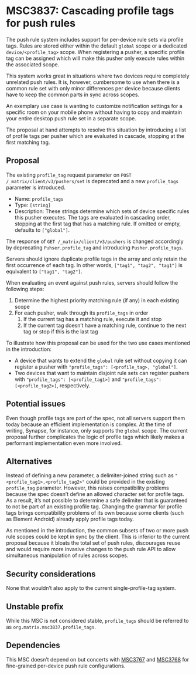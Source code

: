 # MSC3837: Cascading profile tags for push rules

The push rule system includes support for per-device rule sets via
profile tags. Rules are stored either within the default `global` scope
or a dedicated `device/<profile_tag>` scope. When registering a pusher,
a specific profile tag can be assigned which will make this pusher only
execute rules within the associated scope.

This system works great in situations where two devices require
completely unrelated push rules. It is, however, cumbersome to use when
there is a common rule set with only minor differences per device
because clients have to keep the common parts in sync across scopes.

An exemplary use case is wanting to customize notification settings for
a specific room on your mobile phone without having to copy and maintain
your entire desktop push rule set in a separate scope.

The proposal at hand attempts to resolve this situation by introducing a
list of profile tags per pusher which are evaluated in cascade, stopping
at the first matching tag.

## Proposal

The existing `profile_tag` request parameter on
`POST /_matrix/client/v3/pushers/set` is deprecated and a new
`profile_tags` parameter is introduced.

-   Name: `profile_tags`
-   Type: `[string]`
-   Description: These strings determine which sets of device specific
    rules this pusher executes. The tags are evaluated in cascading
    order, stopping at the first tag that has a matching rule. If
    omitted or empty, defaults to `["global"]`.

The response of `GET /_matrix/client/v3/pushers` is changed accordingly
by deprecating `Puhser.profile_tag` and introducing
`Pusher.profile_tags`.

Servers should ignore duplicate profile tags in the array and only
retain the first occurrence of each tag. In other words,
`["tag1", "tag2", "tag1"]` is equivalent to `["tag1", "tag2"]`.

When evaluating an event against push rules, servers should follow the
following steps:

1.  Determine the highest priority matching rule (if any) in each
    existing scope
2.  For each pusher, walk through its `profile_tags` in order
    1.  If the current tag has a matching rule, execute it and stop
    2.  If the current tag doesn’t have a matching rule, continue to the
        next tag or stop if this is the last tag

To illustrate how this proposal can be used for the two use cases
mentioned in the introduction:

-   A device that wants to extend the `global` rule set without copying
    it can register a pusher with
    `"profile_tags": [<profile_tag>, "global"]`.
-   Two devices that want to maintain disjoint rule sets can register
    pushers with `"profile_tags": [<profile_tag1>]` and
    `"profile_tags": [<profile_tag2>]`, respectively.

## Potential issues

Even though profile tags are part of the spec, not all servers support
them today because an efficient implementation is complex. At the time
of writing, Synapse, for instance, only supports the `global` scope. The
current proposal further complicates the logic of profile tags which
likely makes a performant implementation even more involved.

## Alternatives

Instead of defining a new parameter, a delimiter-joined string such as
`"<profile_tag1>,<profile_tag2>"` could be provided in the existing
`profile_tag` parameter. However, this raises compatibility problems
because the spec doesn’t define an allowed character set for profile
tags. As a result, it’s not possible to determine a safe delimiter that
is guaranteed to not be part of an existing profile tag. Changing the
grammar for profile tags brings compatibility problems of its own
because some clients (such as Element Android) already apply profile
tags today.

As mentioned in the introduction, the common subsets of two or more push
rule scopes could be kept in sync by the client. This is inferior to the
current proposal because it bloats the total set of push rules,
discourages reuse and would require more invasive changes to the push
rule API to allow simultaneous manipulation of rules across scopes.

## Security considerations

None that wouldn’t also apply to the current single-profile-tag system.

## Unstable prefix

While this MSC is not considered stable, `profile_tags` should be
referred to as `org.matrix.msc3837.profile_tags`.

## Dependencies

This MSC doesn’t depend on but concerts with [MSC3767][] and [MSC3768][]
for fine-grained per-device push rule configurations.

  [MSC3767]: https://github.com/matrix-org/matrix-spec-proposals/pull/3767
  [MSC3768]: https://github.com/matrix-org/matrix-spec-proposals/pull/3768

